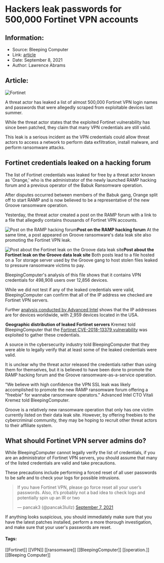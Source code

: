 # Hackers leak passwords for 500,000 Fortinet VPN accounts
### 

## Information:
+ Source: Bleeping Computer
+ Link: [article](https://www.bleepingcomputer.com/news/security/hackers-leak-passwords-for-500-000-fortinet-vpn-accounts/)
+ Date: September 8, 2021
+ Author: Lawrence Abrams


## Article:
![Fortinet](https://www.bleepstatic.com/content/hl-images/2020/11/22/fortinet-header.jpg)


A threat actor has leaked a list of almost 500,000 Fortinet VPN login names and passwords that were allegedly scraped from exploitable devices last summer.


While the threat actor states that the exploited Fortinet vulnerability has since been patched, they claim that many VPN credentials are still valid.


This leak is a serious incident as the VPN credentials could allow threat actors to access a network to perform data exfiltration, install malware, and perform ransomware attacks.


Fortinet credentials leaked on a hacking forum
----------------------------------------------


The list of Fortinet credentials was leaked for free by a threat actor known as 'Orange,' who is the administrator of the newly launched RAMP hacking forum and a previous operator of the Babuk Ransomware operation.


After disputes occurred between members of the Babuk gang, Orange split off to start RAMP and is now believed to be a representative of the new Groove ransomware operation.


Yesterday, the threat actor created a post on the RAMP forum with a link to a file that allegedly contains thousands of Fortinet VPN accounts.



![Post on the RAMP hacking forum](https://www.bleepstatic.com/images/news/security/f/fortinet/password-leak/forum-post.jpg)**Post on the RAMP hacking forum**
At the same time, a post appeared on Groove ransomware's data leak site also promoting the Fortinet VPN leak.



![Post about the Fortinet leak on the Groove data leak site](https://www.bleepstatic.com/images/news/security/f/fortinet/password-leak/groove-data-leak-site.jpg)**Post about the Fortinet leak on the Groove data leak site**
Both posts lead to a file hosted on a Tor storage server used by the Groove gang to host stolen files leaked to pressure ransomware victims to pay.


BleepingComputer's analysis of this file shows that it contains VPN credentials for 498,908 users over 12,856 devices.


While we did not test if any of the leaked credentials were valid, BleepingComputer can confirm that all of the IP address we checked are Fortinet VPN servers.


Further [analysis conducted by Advanced Intel](https://www.advintel.io/post/groove-vs-babuk-groove-ransom-manifesto-ramp-underground-platform-secret-inner-workings) shows that the IP addresses are for devices worldwide, with 2,959 devices located in the USA.



![Geographic distribution of leaked Fortinet servers](data:image/gif;base64,R0lGODlhAQABAAAAACH5BAEKAAEALAAAAAABAAEAAAICTAEAOw==)**Geographic distribution of leaked Fortinet servers**
Kremez told BleepingComputer that the [Fortinet CVE-2018-13379 vulnerability](https://www.bleepingcomputer.com/news/security/fbi-and-cisa-warn-of-state-hackers-attacking-fortinet-fortios-servers/) was exploited to gather these credentials.


A source in the cybersecurity industry told BleepingComputer that they were able to legally verify that at least some of the leaked credentials were valid.


It is unclear why the threat actor released the credentials rather than using them for themselves, but it is believed to have been done to promote the RAMP hacking forum and the Groove ransomware-as-a-service operation.


"We believe with high confidence the VPN SSL leak was likely accomplished to promote the new RAMP ransomware forum offering a "freebie" for wannabe ransomware operators." Advanced Intel CTO Vitali Kremez told BleepingComputer.


Groove is a relatively new ransomware operation that only has one victim currently listed on their data leak site. However, by offering freebies to the cybercriminal community, they may be hoping to recruit other threat actors to their affiliate system.


What should Fortinet VPN server admins do?
------------------------------------------


While BleepingComputer cannot legally verify the list of credentials, if you are an administrator of Fortinet VPN servers, you should assume that many of the listed credentials are valid and take precautions.


These precautions include performing a forced reset of all user passwords to be safe and to check your logs for possible intrusions.




> 
> If you have Fortinet VPN, please go force reset all your user’s passwords. Also, it’s probably not a bad idea to check logs and potentially spin up an IR or two 
> 
> 
> — pancak3 (@pancak3lullz) [September 7, 2021](https://twitter.com/pancak3lullz/status/1435338120732499973?ref_src=twsrc%5Etfw)


If anything looks suspicious, you should immediately make sure that you have the latest patches installed, perform a more thorough investigation, and make sure that your user's passwords are reset.




#### Tags:
[[Fortinet]] [[VPN]] [[ransomware]] [[BleepingComputer]] [[operation.]] [[Bleeping Computer]]
